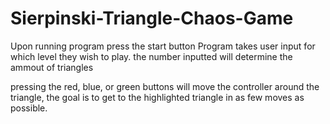 # Sierpinski-Triangle-Chaos-Game

Upon running program press the start button
Program takes user input for which level they wish to play. the number inputted will determine the ammout of triangles

pressing the red, blue, or green buttons will move the controller around the triangle, the goal is to get to the highlighted triangle in as few moves as possible.

